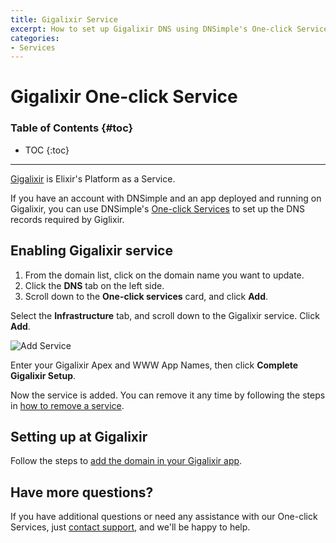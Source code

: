```yaml
---
title: Gigalixir Service
excerpt: How to set up Gigalixir DNS using DNSimple's One-click Service.
categories:
- Services
---
```


# Gigalixir One-click Service

### Table of Contents {#toc}

* TOC
{:toc}

---

[Gigalixir](https://www.gigalixir.com) is Elixir's Platform as a Service. 

If you have an account with DNSimple and an app deployed and running on Gigalixir, you can use DNSimple's [One-click Services](/categories/services/) to set up the DNS records required by Giglixir. 

## Enabling Gigalixir service

1. From the domain list, click on the domain name you want to update.
2. Click the **DNS** tab on the left side.
3. Scroll down to the **One-click services** card, and click **Add**.
    
 <!--- needs screenshot -->

Select the **Infrastructure** tab, and scroll down to the Gigalixir service. Click **Add**.

![Add Service](/files/services-gigalixir.png)

Enter your Gigalixir Apex and WWW App Names, then click **Complete Gigalixir Setup**.

<!--- needs screenshot -->

Now the service is added. You can remove it any time by following the steps in [how to remove a service](/articles/services/#removing-services).

## Setting up at Gigalixir

Follow the steps to [add the domain in your Gigalixir app](https://gigalixir.readthedocs.io/en/latest/domain.html#custom-domains).

## Have more questions?

If you have additional questions or need any assistance with our One-click Services, just [contact support](https://dnsimple.com/feedback), and we'll be happy to help.

